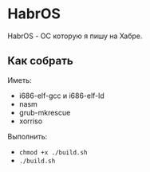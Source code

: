 # HabrOS
HabrOS - ОС которую я пишу на Хабре. 
## Как собрать
Иметь:
- i686-elf-gcc и i686-elf-ld
- nasm
- grub-mkrescue
- xorriso
  
Выполнить:
- `chmod +x ./build.sh`
- `./build.sh`
